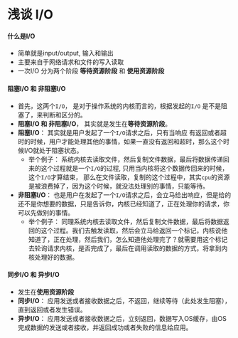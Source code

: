 # 浅谈 I/O

#### 什么是I/O

- 简单就是input/output, 输入和输出
- 主要来自于网络请求和文件的写入读取
- 一次I/O 分为两个阶段 **等待资源阶段**  和 **使用资源阶段**

#### 阻塞I/O 和  非阻塞I/O

- 首先，这两个`I/O`， 是对于操作系统的内核而言的，根据发起的`I/O` 是不是阻塞了，来判断和区分的。
- **阻塞I/O 和  非阻塞I/O**， 其实就是发生在**等待资源阶段**。
- **阻塞I/O**： 其实就是用户发起了一个`I/O`请求之后，只有当响应 有返回或者超时的时候，用户才能处理其他的事情，如果一直没有返回和超时，那么这个时候I/O就处于阻塞状态。
  - 举个例子： 系统内核去读取文件，然后复制文件数据，最后将数据传递回来的这个过程就是一个`I/O`的过程,   只用当内核将这个数据传回来的时候，这个`I/O`才算结束， 那么在文件读取，复制的这个过程中，其实`cpu`的资源是被浪费掉了，因为这个时候，就没法处理别的事情，只能等待。
- **非阻塞I/O**： 也是用户在发起了一个`I/O`请求之后，会立马给出响应，但是给的还不是你想要的数据，只是告诉你，内核已经知道了，正在处理你的请求，你可以先做别的事情。
  - 举个例子： 同理系统内核去读取文件，然后复制文件数据，最后将数据返回的这个过程。我们去触发读取，然后会立马给返回一个标记，内核说他知道了，正在处理，然后我们，怎么知道他处理完了？就需要用这个标记去轮询请求内核，是否完成了，最后在调用读取的数据的方式，将拿到内核处理好的数据。

#### 同步I/O 和 异步I/O

- 发生在**使用资源阶段**
- **同步I/O**： 应用发送或者接收数据之后，不返回，继续等待（此处发生阻塞），直到返回或者发生错误。
- **异步I/O**： 应用发送或者接收数据之后，立刻返回，数据写入OS缓存，由OS完成数据的发送或者接收，并返回成功或者失败的信息给应用。

